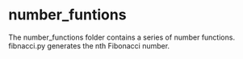 # number_funtions
The number_functions folder contains a series of number functions. fibnacci.py generates the nth Fibonacci number.
